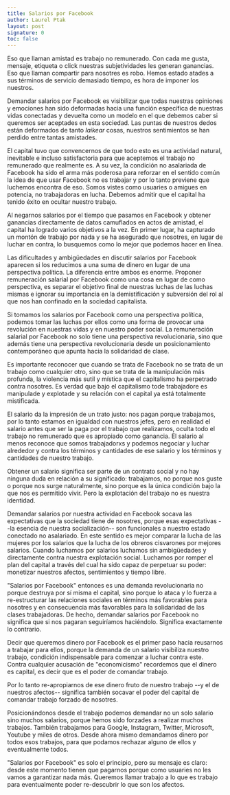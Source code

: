 ```yaml
---
title: Salarios por Facebook
author: Laurel Ptak
layout: post
signature: 0
toc: false
---
```


Eso que llaman amistad es trabajo no remunerado.  Con cada me gusta,
mensaje, etiqueta o click nuestras subjetividades les generan ganancias.
Eso que llaman compartir para nosotres es robo.  Hemos estado atades a
sus términos de servicio demasiado tiempo, es hora de imponer los
nuestros.

Demandar salarios por Facebook es visibilizar que todas nuestras
opiniones y emociones han sido deformadas hacia una función específica
de nuestras vidas conectadas y devuelta como un modelo en el que debemos
caber si queremos ser aceptades en esta sociedad.  Las puntas de
nuestros dedos están deformados de tanto _laikear_ cosas, nuestros
sentimientos se han perdido entre tantas amistades.

El capital tuvo que convencernos de que todo esto es una actividad
natural, inevitable e incluso satisfactoria para que aceptemos el
trabajo no remunerado que realmente es.  A su vez, la condición no
asalariada de Facebook ha sido el arma más poderosa para reforzar en el
sentido común la idea de que usar Facebook no es trabajar y por lo tanto
previene que luchemos encontra de eso.  Somos vistes como usuaries o
amigues en potencia, no trabajadoras en lucha.  Debemos admitir que el
capital ha tenido éxito en ocultar nuestro trabajo.

Al negarnos salarios por el tiempo que pasamos en Facebook y obtener
ganancias directamente de datos camuflados en actos de amistad, el
capital ha logrado varios objetivos a la vez.  En  primer lugar, ha
capturado un montón de trabajo por nada y se ha asegurado que nosotres,
en lugar de luchar en contra, lo busquemos como lo mejor que podemos
hacer en línea.

Las dificultades y ambigüedades en discutir salarios por Facebook
aparecen si los reducimos a una suma de dinero en lugar de una
perspectiva política.  La diferencia entre ambos es enorme.  Proponer
remuneración salarial por Facebook como una cosa en lugar de como
perspectiva, es separar el objetivo final de nuestras luchas de las
luchas mismas e ignorar su importancia en la demistificación y
subversión del rol al que nos han confinado en la sociedad capitalista.

Si tomamos los salarios por Facebook como una perspectiva política,
podemos tomar las luchas por ellos como una forma de provocar una
revolución en nuestras vidas y en nuestro poder social.  La remuneración
salarial por Facebook no solo tiene una perspectiva revolucionaria, sino
que además tiene una perspectiva revolucionaria desde un posicionamiento
contemporáneo que apunta hacia la solidaridad de clase.

Es importante reconocer que cuando se trata de Facebook no se trata de
un trabajo como cualquier otro, sino que se trata de la manipulación más
profunda, la violencia más sutil y mística que el capitalismo ha
perpetrado contra nosotres.  Es verdad que bajo el capitalismo tode
trabajadore es manipulade y explotade y su relación con el capital ya
está totalmente mistificada.

El salario da la impresión de un trato justo: nos pagan porque
trabajamos, por lo tanto estamos en igualdad con nuestros jefes, pero en
realidad el salario antes que ser la paga por el trabajo que realizamos,
oculta todo el trabajo no remunerado que es apropiado como ganancia.  El
salario al menos reconoce que somos trabajadorxs y podemos negociar y
luchar alrededor y contra los términos y cantidades de ese salario y los
términos y cantidades de nuestro trabajo.

Obtener un salario significa ser parte de un contrato social y no hay
ninguna duda en relación a su significado: trabajamos, no porque nos
guste o porque nos surge naturalmente, sino porque es la única condición
bajo la que nos es permitido vivir.  Pero la explotación del trabajo no
es nuestra identidad.

Demandar salarios por nuestra actividad en Facebook socava las
expectativas que la sociedad tiene de nosotres, porque esas expectativas
--la esencia de nuestra socialización-- son funcionales a nuestro estado
conectado no asalariado.  En este sentido es mejor comparar la lucha de
las mujeres por los salarios que la lucha de los obreros cisvarones por
mejores salarios.  Cuando luchamos por salarios luchamos sin
ambigüedades y directamente contra nuestra explotación social.  Luchamos
por romper el plan del capital a través del cual ha sido capaz de
perpetuar su poder: monetizar nuestros afectos, sentimientos y tiempo
libre.

"Salarios por Facebook" entonces es una demanda revolucionaria no porque
destruya por sí misma el capital, sino porque lo ataca y lo fuerza a
re-estructurar las relaciones sociales en términos más favorables para
nosotres y en consecuencia más favorables para la solidaridad de las
clases trabajadoras.  De hecho, demandar salarios por Facebook no
significa que si nos pagaran seguiríamos haciéndolo.  Significa
exactamente lo contrario.

Decir que queremos dinero por Facebook es el primer paso hacia reusarnos
a trabajar para ellos, porque la demanda de un salario visibiliza
nuestro trabajo, condición indispensable para comenzar a luchar contra
este.  Contra cualquier acusación de "economicismo" recordemos que el
dinero es capital, es decir que es el poder de comandar trabajo.

Por lo tanto re-apropiarnos de ese dinero fruto de nuestro trabajo --y
el de nuestros afectos-- significa también socavar el poder del capital
de comandar trabajo forzado de nosotres.

Posicionándonos desde el trabajo podemos demandar no un solo salario
sino muchos salarios, porque hemos sido forzades a realizar muchos
trabajos.  También trabajamos para Google, Instagram, Twitter,
Microsoft, Youtube y miles de otros.  Desde ahora mismo demandamos
dinero por todos esos trabajos, para que podamos rechazar alguno de
ellos y eventualmente todos.

"Salarios por Facebook" es solo el principio, pero su mensaje es claro:
desde este momento tienen que pagarnos porque como usuaries no les vamos
a garantizar nada más.  Queremos llamar trabajo a lo que es trabajo para
eventualmente poder re-descubrir lo que son los afectos.
